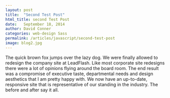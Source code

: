 ```yaml
---
layout: post
title:  "Second Test Post"
html_title: second Test Post
date:   September 18, 2014
author: David Conner
categories: web-design Sass
permalink: /articles/javascript/second-test-post
image: blog2.jpg
---
```




The quick brown fox jumps over the lazy dog. We were finally allowed to redesign the company site at LeadFlash. Like most corporate site redesigns there were a lot of opinions flying around the board room. The end result was a compromise of executive taste, departmental needs and design aesthetics that I am pretty happy with. We now have an up-to-date, responsive site that is representative of our standing in the industry. The before and after say it all.
